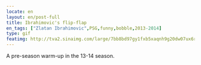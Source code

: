 ```yaml
---
locate: en
layout: en/post-full
title: Ibrahimovic's flip-flap
en_tags: ["Zlatan Ibrahimovic",PSG,funny,bobble,2013-2014]
type: gif
featimg: http://tva2.sinaimg.com/large/7bb8bd97gy1fxb5xaqnh9g20dw07ux6r.gif
---
```


A pre-season warm-up in the 13-14 season.